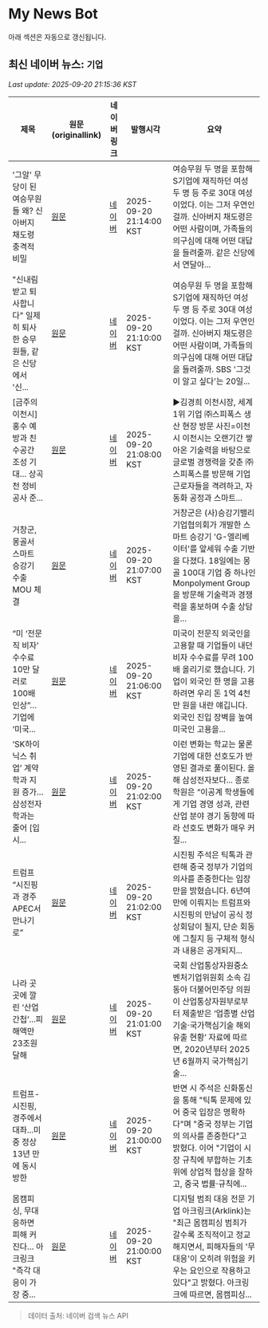 # My News Bot

아래 섹션은 자동으로 갱신됩니다.

<!-- NEWS:START -->
## 최신 네이버 뉴스: `기업`
_Last update: 2025-09-20 21:15:36 KST_

| 제목 | 원문(originallink) | 네이버 링크 | 발행시각 | 요약 |
|---|---|---|---|---|
| '그알' 무당이 된 여승무원들 왜? 신아버지 채도령 충격적 비밀 | [원문](https://www.gukjenews.com/news/articleView.html?idxno=3382682) | [네이버](https://www.gukjenews.com/news/articleView.html?idxno=3382682) | 2025-09-20 21:14:00 KST | 여승무원 두 명을 포함해 S기업에 재직하던 여성 두 명 등 주로 30대 여성이었다. 이는 그저 우연인 걸까. 신아버지 채도령은 어떤 사람이며, 가족들의 의구심에 대해 어떤 대답을 들려줄까. 같은 신당에서 연달아... |
| "신내림 받고 퇴사합니다" 일제히 퇴사한 승무원들, 같은 신당에서 '신... | [원문](https://www.mhnse.com/news/articleView.html?idxno=461001) | [네이버](https://m.entertain.naver.com/article/445/0000345034) | 2025-09-20 21:10:00 KST | 여승무원 두 명을 포함해 S기업에 재직하던 여성 두 명 등 주로 30대 여성이었다. 이는 그저 우연인 걸까. 신아버지 채도령은 어떤 사람이며, 가족들의 의구심에 대해 어떤 대답을 들려줄까. SBS '그것이 알고 싶다'는 20일... |
| [금주의 이천시] 홍수 예방과 친수공간 조성 기대… 상곡천 정비공사 준... | [원문](https://www.joongboo.com/news/articleView.html?idxno=363703977) | [네이버](https://www.joongboo.com/news/articleView.html?idxno=363703977) | 2025-09-20 21:08:00 KST | ▶김경희 이천시장, 세계 1위 기업 ㈜스피폭스 생산 현장 방문 사진=이천시 이천시는 오랜기간 쌓아온 기술력을 바탕으로 글로벌 경쟁력을 갖춘 ㈜스피폭스를 방문해 기업 근로자들을 격려하고, 자동화 공정과 스마트... |
| 거창군, 몽골서 스마트 승강기 수출 MOU 체결 | [원문](https://www.polinews.co.kr/news/articleView.html?idxno=708058) | [네이버](https://www.polinews.co.kr/news/articleView.html?idxno=708058) | 2025-09-20 21:07:00 KST | 거창군은 (사)승강기밸리기업협의회가 개발한 스마트 승강기 'G-엘리베이터'를 앞세워 수출 기반을 다졌다. 18일에는 몽골 100대 기업 중 하나인 Monpolyment Group을 방문해 기술력과 경쟁력을 홍보하며 수출 상담을... |
| “미 ‘전문직 비자’ 수수료 10만 달러로 100배 인상”…기업에 ‘미국... | [원문](https://news.kbs.co.kr/news/pc/view/view.do?ncd=8363056&ref=A) | [네이버](https://n.news.naver.com/mnews/article/056/0012033464?sid=104) | 2025-09-20 21:06:00 KST | 미국이 전문직 외국인을 고용할 때 기업들이 내던 비자 수수료를 무려 100배 올리기로 했습니다. 기업이 외국인 한 명을 고용하려면 우리 돈 1억 4천만 원을 내란 얘깁니다. 외국인 진입 장벽을 높여 미국인 고용을... |
| ‘SK하이닉스 취업’ 계약학과 지원 증가… 삼성전자 학과는 줄어 [입시... | [원문](https://www.segye.com/newsView/20250920506399?OutUrl=naver) | [네이버](https://n.news.naver.com/mnews/article/022/0004069768?sid=102) | 2025-09-20 21:02:00 KST | 이런 변화는 학교는 물론 기업에 대한 선호도가 반영된 결과로 풀이된다. 올해 삼성전자보다... 종로학원은 “이공계 학생들에게 기업 경영 성과, 관련 산업 분야 경기 동향에 따라 선호도 변화가 매우 커질... |
| 트럼프 “시진핑과 경주 APEC서 만나기로” | [원문](https://news.kbs.co.kr/news/pc/view/view.do?ncd=8363054&ref=A) | [네이버](https://n.news.naver.com/mnews/article/056/0012033462?sid=104) | 2025-09-20 21:02:00 KST | 시진핑 주석은 틱톡과 관련해 중국 정부가 기업의 의사를 존중한다는 입장만을 밝혔습니다. 6년여 만에 이뤄지는 트럼프와 시진핑의 만남이 공식 정상회담이 될지, 단순 회동에 그칠지 등 구체적 형식과 내용은 공개되지... |
| 나라 곳곳에 깔린 ‘산업 간첩’...피해액만 23조원 달해 | [원문](https://www.mk.co.kr/article/11424405) | [네이버](https://n.news.naver.com/mnews/article/024/0000100060?sid=101) | 2025-09-20 21:01:00 KST | 국회 산업통상자원중소벤처기업위원회 소속 김동아 더불어민주당 의원이 산업통상자원부로부터 제출받은 ‘업종별 산업기술·국가핵심기술 해외 유출 현황’ 자료에 따르면, 2020년부터 2025년 6월까지 국가핵심기술... |
| 트럼프-시진핑, 경주에서 대좌...미중 정상 13년 만에 동시 방한 | [원문](https://www.econovill.com/news/articleView.html?idxno=712137) | [네이버](https://www.econovill.com/news/articleView.html?idxno=712137) | 2025-09-20 21:00:00 KST | 반면 시 주석은 신화통신을 통해 "틱톡 문제에 있어 중국 입장은 명확하다"며 "중국 정부는 기업의 의사를 존중한다"고 밝혔다. 이어 "기업이 시장 규칙에 부합하는 기초 위에 상업적 협상을 잘하고, 중국 법률·규칙에... |
| ﻿몸캠피싱, 무대응하면 피해 커진다… 아크링크 "즉각 대응이 가장 중... | [원문](https://www.eroun.net/news/articleView.html?idxno=63504) | [네이버](https://www.eroun.net/news/articleView.html?idxno=63504) | 2025-09-20 21:00:00 KST | 디지털 범죄 대응 전문 기업 아크링크(Arklink)는 "최근 몸캠피싱 범죄가 갈수록 조직적이고 정교해지면서, 피해자들의 '무대응'이 오히려 위험을 키우는 요인으로 작용하고 있다"고 밝혔다. 아크링크에 따르면, 몸캠피싱... |

> 데이터 출처: 네이버 검색 뉴스 API
<!-- NEWS:END -->
